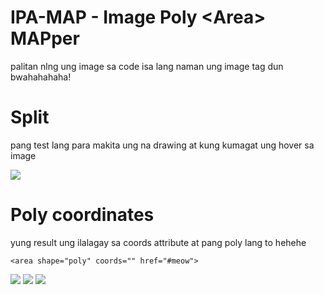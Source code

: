 # IPA-MAP - Image Poly &lt;Area&gt; MAPper

palitan nlng ung image sa code isa lang naman ung image tag dun bwahahahaha!

# Split

pang test lang para makita ung na drawing at kung kumagat ung hover sa image
	
<img src="https://raw.githubusercontent.com/theykneel/IPA-MAP/master/screenshots/split.png">

# Poly coordinates

yung result ung ilalagay sa coords attribute at pang poly lang to hehehe
	
	<area shape="poly" coords="" href="#meow">

<img src="https://raw.githubusercontent.com/theykneel/IPA-MAP/master/screenshots/select-coord-example.png">
<img src="https://raw.githubusercontent.com/theykneel/IPA-MAP/master/screenshots/poly-coord-result.png">
<img src="https://raw.githubusercontent.com/theykneel/IPA-MAP/master/screenshots/map-area-tag.png">
